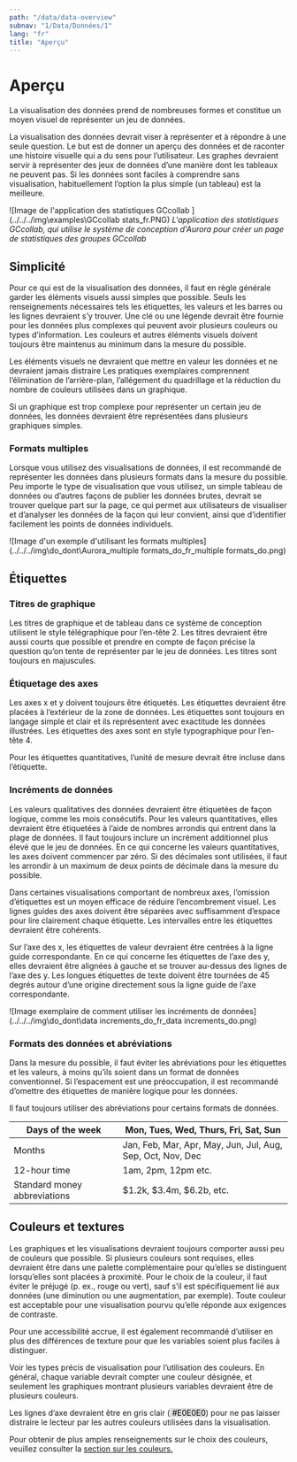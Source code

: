 ```yaml
---
path: "/data/data-overview"
subnav: "1/Data/Données/1"
lang: "fr"
title: "Aperçu"
---
```


<helmet>
<title> Aperçu - Système de conception Aurora </title>
</helmet>

# Aperçu

La visualisation des données prend de nombreuses formes et constitue un moyen visuel de représenter un jeu de données.

La visualisation des données devrait viser à représenter et à répondre à une seule question. Le but est de donner un aperçu des données et de raconter une histoire visuelle qui a du sens pour l’utilisateur. Les graphes devraient servir à représenter des jeux de données d’une manière dont les tableaux ne peuvent pas. Si les données sont faciles à comprendre sans visualisation, habituellement l’option la plus simple (un tableau) est la meilleure.

![Image de l'application des statistiques GCcollab ](../../../img\examples\GCcollab stats_fr.PNG)
*L'application des statistiques GCcollab, qui utilise le système de conception d'Aurora pour créer un page de statistiques des groupes GCcollab*

## Simplicité
Pour ce qui est de la visualisation des données, il faut en règle générale garder les éléments visuels aussi simples que possible. Seuls les renseignements nécessaires tels les étiquettes, les valeurs et les barres ou les lignes devraient s’y trouver. Une clé ou une légende devrait être fournie pour les données plus complexes qui peuvent avoir plusieurs couleurs ou types d’information. Les couleurs et autres éléments visuels doivent toujours être maintenus au minimum dans la mesure du possible.

Les éléments visuels ne devraient que mettre en valeur les données et ne devraient jamais distraire Les pratiques exemplaires comprennent l’élimination de l’arrière-plan, l’allégement du quadrillage et la réduction du nombre de couleurs utilisées dans un graphique.

Si un graphique est trop complexe pour représenter un certain jeu de données, les données devraient être représentées dans plusieurs graphiques simples.


### Formats multiples
Lorsque vous utilisez des visualisations de données, il est recommandé de représenter les données dans plusieurs formats dans la mesure du possible. Peu importe le type de visualisation que vous utilisez, un simple tableau de données ou d’autres façons de publier les données brutes, devrait se trouver quelque part sur la page, ce qui permet aux utilisateurs de visualiser et d’analyser les données de la façon qui leur convient, ainsi que d’identifier facilement les points de données individuels.

![Image d'un exemple d'utilisant les formats multiples](../../../img\do_dont\Aurora_multiple formats_do_fr_multiple formats_do.png)

## Étiquettes

### Titres de graphique

Les titres de graphique et de tableau dans ce système de conception utilisent le style télégraphique pour l’en-tête 2. Les titres devraient être aussi courts que possible et prendre en compte de façon précise la question qu’on tente de représenter par le jeu de données. Les titres sont toujours en majuscules.

### Étiquetage des axes
Les axes x et y doivent toujours être étiquetés. Les étiquettes devraient être placées à l’extérieur de la zone de données. Les étiquettes sont toujours en langage simple et clair et ils représentent avec exactitude les données illustrées. Les étiquettes des axes sont en style typographique pour l’en-tête 4.

Pour les étiquettes quantitatives, l’unité de mesure devrait être incluse dans l’étiquette.

### Incréments de données

Les valeurs qualitatives des données devraient être étiquetées de façon logique, comme les mois consécutifs. Pour les valeurs quantitatives, elles devraient être étiquetées à l’aide de nombres arrondis qui entrent dans la plage de données. Il faut toujours inclure un incrément additionnel plus élevé que le jeu de données. En ce qui concerne les valeurs quantitatives, les axes doivent commencer par zéro. Si des décimales sont utilisées, il faut les arrondir à un maximum de deux points de décimale dans la mesure du possible.

Dans certaines visualisations comportant de nombreux axes, l’omission d’étiquettes est un moyen efficace de réduire l’encombrement visuel. Les lignes guides des axes doivent être séparées avec suffisamment d’espace pour lire clairement chaque étiquette. Les intervalles entre les étiquettes devraient être cohérents.

Sur l’axe des x, les étiquettes de valeur devraient être centrées à la ligne guide correspondante. En ce qui concerne les étiquettes de l’axe des y, elles devraient être alignées à gauche et se trouver au-dessus des lignes de l’axe des y. Les longues étiquettes de texte doivent être tournées de 45 degrés autour d’une origine directement sous la ligne guide de l’axe correspondante.

![Image exemplaire de comment utiliser les incréments de données](../../../img\do_dont\data increments_do_fr_data increments_do.png)

### Formats des données et abréviations

Dans la mesure du possible, il faut éviter les abréviations pour les étiquettes et les valeurs, à moins qu’ils soient dans un format de données conventionnel. Si l’espacement est une préoccupation, il est recommandé d’omettre des étiquettes de manière logique pour les données.

Il faut toujours utiliser des abréviations pour certains formats de données.

<table class="table">
  <thead>
    <tr>
      <th scope="col">Days of the week</th>
      <th scope="col">Mon, Tues, Wed, Thurs, Fri, Sat, Sun</th>
    </tr>
  </thead>
  <tbody>
    <tr>
      <td>Months</td>
      <td>Jan, Feb, Mar, Apr, May, Jun, Jul, Aug, Sep, Oct, Nov, Dec</td>
    </tr>
    <tr>
      <td>12-hour time</td>
      <td>1am, 2pm, 12pm etc.</td>
    </tr>
    <tr>
      <td>Standard money abbreviations</td>
      <td>$1.2k, $3.4m, $6.2b, etc.</td>
    </tr>
  </tbody>
</table>

## Couleurs et textures
Les graphiques et les visualisations devraient toujours comporter aussi peu de couleurs que possible. Si plusieurs couleurs sont requises, elles devraient être dans une palette complémentaire pour qu’elles se distinguent lorsqu’elles sont placées à proximité. Pour le choix de la couleur, il faut éviter le préjugé (p. ex., rouge ou vert), sauf s’il est spécifiquement lié aux données (une diminution ou une augmentation, par exemple). Toute couleur est acceptable pour une visualisation pourvu qu’elle réponde aux exigences de contraste.

Pour une accessibilité accrue, il est également recommandé d’utiliser en plus des différences de texture pour que les variables soient plus faciles à distinguer.

Voir les types précis de visualisation pour l’utilisation des couleurs. En général, chaque variable devrait compter une couleur désignée, et seulement les graphiques montrant plusieurs variables devraient être de plusieurs couleurs.

Les lignes d’axe devraient être en gris clair \(<badge style="background-color: #E0E0E0;color:black"> #E0E0E0</badge>\) pour ne pas laisser distraire le lecteur par les autres couleurs utilisées dans la visualisation.

Pour obtenir de plus amples renseignements sur le choix des couleurs, veuillez consulter la [section sur les couleurs.](couleur.md)
